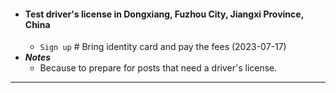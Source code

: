 - #### Test driver's license in Dongxiang, Fuzhou City, Jiangxi Province, China
    - `Sign up` # Bring identity card and pay the fees (2023-07-17)
- ***Notes***
    - Because to prepare for posts that need a driver's license.
- ---
